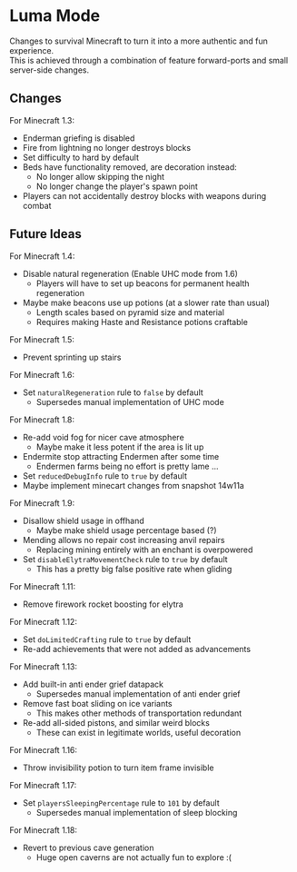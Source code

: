 # Luma Mode

Changes to survival Minecraft to turn it into a more authentic and fun experience.  
This is achieved through a combination of feature forward-ports and small server-side changes.

## Changes

For Minecraft 1.3:

- Enderman griefing is disabled
- Fire from lightning no longer destroys blocks
- Set difficulty to hard by default
- Beds have functionality removed, are decoration instead:
    - No longer allow skipping the night
    - No longer change the player's spawn point
- Players can not accidentally destroy blocks with weapons during combat

## Future Ideas

For Minecraft 1.4:

- Disable natural regeneration (Enable UHC mode from 1.6)
    - Players will have to set up beacons for permanent health regeneration
- Maybe make beacons use up potions (at a slower rate than usual)
    - Length scales based on pyramid size and material
    - Requires making Haste and Resistance potions craftable

For Minecraft 1.5:

- Prevent sprinting up stairs

For Minecraft 1.6:

- Set `naturalRegeneration` rule to `false` by default
    - Supersedes manual implementation of UHC mode

For Minecraft 1.8:

- Re-add void fog for nicer cave atmosphere
    - Maybe make it less potent if the area is lit up
- Endermite stop attracting Endermen after some time
    - Endermen farms being no effort is pretty lame ...
- Set `reducedDebugInfo` rule to `true` by default
- Maybe implement minecart changes from snapshot 14w11a

For Minecraft 1.9:

- Disallow shield usage in offhand
    - Maybe make shield usage percentage based (?)
- Mending allows no repair cost increasing anvil repairs
    - Replacing mining entirely with an enchant is overpowered
- Set `disableElytraMovementCheck` rule to `true` by default
    - This has a pretty big false positive rate when gliding

For Minecraft 1.11:

- Remove firework rocket boosting for elytra

For Minecraft 1.12:

- Set `doLimitedCrafting` rule to `true` by default
- Re-add achievements that were not added as advancements

For Minecraft 1.13:

- Add built-in anti ender grief datapack
    - Supersedes manual implementation of anti ender grief
- Remove fast boat sliding on ice variants
    - This makes other methods of transportation redundant
- Re-add all-sided pistons, and similar weird blocks
    - These can exist in legitimate worlds, useful decoration

For Minecraft 1.16:

- Throw invisibility potion to turn item frame invisible

For Minecraft 1.17:

- Set `playersSleepingPercentage` rule to `101` by default
    - Supersedes manual implementation of sleep blocking

For Minecraft 1.18:

- Revert to previous cave generation
    - Huge open caverns are not actually fun to explore :(
